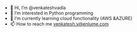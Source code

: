 - 👋 Hi, I’m @venkateshvadla
- 👀 I’m interested in Python programming 
- 🌱 I’m currently learning cloud functionality (AWS &AZURE)
- 📫 How to reach me venkatesh.v@enlume.com

<!---
venkateshvadla/venkateshvadla is a ✨ special ✨ repository because its `README.md` (this file) appears on your GitHub profile.
You can click the Preview link to take a look at your changes.
--->
